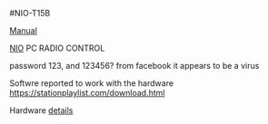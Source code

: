 #NIO-T15B

[Manual](niodesktop_tb_series.pdf)

[NIO](NIO-PC-RADIO-CONTROL.zip) PC RADIO CONTROL

password 123, and 123456? from facebook it appears to be a virus


Softwre reported to work with the hardware https://stationplaylist.com/download.html

Hardware [details](spec.txt)